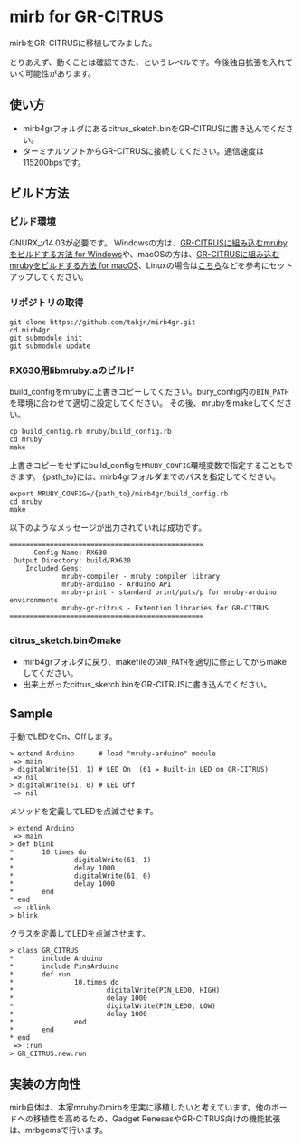 # mirb for GR-CITRUS
mirbをGR-CITRUSに移植してみました。

とりあえず、動くことは確認できた、というレベルです。今後独自拡張を入れていく可能性があります。

## 使い方
* mirb4grフォルダにあるcitrus_sketch.binをGR-CITRUSに書き込んでください。
* ターミナルソフトからGR-CITRUSに接続してください。通信速度は115200bpsです。

## ビルド方法
### ビルド環境
GNURX_v14.03が必要です。
Windowsの方は、[GR-CITRUSに組み込むmrubyをビルドする方法 for Windows](http://qiita.com/takjn/items/42fa8ad0c61a8840a9c2)や、macOSの方は、[GR-CITRUSに組み込むmrubyをビルドする方法 for macOS](http://qiita.com/takjn/items/0ef3d46107ac8faaf621)、Linuxの場合は[こちら](http://japan.renesasrulz.com/gr_user_forum_japanese/f/gr-citrus/3447/x64-ubuntu)などを参考にセットアップしてください。

### リポジトリの取得
```
git clone https://github.com/takjn/mirb4gr.git
cd mirb4gr
git submodule init
git submodule update
```

### RX630用libmruby.aのビルド
build_configをmrubyに上書きコピーしてください。bury_config内の`BIN_PATH`を環境に合わせて適切に設定してください。
その後、mrubyをmakeしてください。

```
cp build_config.rb mruby/build_config.rb
cd mruby
make
```

上書きコピーをせずにbuild_configを`MRUBY_CONFIG`環境変数で指定することもできます。
{path_to}には、mirb4grフォルダまでのパスを指定してください。
```
export MRUBY_CONFIG=/{path_to}/mirb4gr/build_config.rb
cd mruby
make
```

以下のようなメッセージが出力されていれば成功です。

```
================================================
      Config Name: RX630
 Output Directory: build/RX630
    Included Gems:
             mruby-compiler - mruby compiler library
             mruby-arduino - Arduino API
             mruby-print - standard print/puts/p for mruby-arduino environments
             mruby-gr-citrus - Extention libraries for GR-CITRUS
================================================
```

### citrus_sketch.binのmake
- mirb4grフォルダに戻り、makefileの``GNU_PATH``を適切に修正してからmakeしてください。
- 出来上がったcitrus_sketch.binをGR-CITRUSに書き込んでください。

## Sample
手動でLEDをOn、Offします。
```
> extend Arduino      # load "mruby-arduino" module
 => main
> digitalWrite(61, 1) # LED On  (61 = Built-in LED on GR-CITRUS)
 => nil
> digitalWrite(61, 0) # LED Off
 => nil
```

メソッドを定義してLEDを点滅させます。
```
> extend Arduino
 => main
> def blink
*       10.times do
*               digitalWrite(61, 1)
*               delay 1000
*               digitalWrite(61, 0)
*               delay 1000
*       end
* end
 => :blink
> blink
```

クラスを定義してLEDを点滅させます。
```
> class GR_CITRUS
*       include Arduino
*       include PinsArduino
*       def run
*               10.times do
*                       digitalWrite(PIN_LED0, HIGH)
*                       delay 1000
*                       digitalWrite(PIN_LED0, LOW)
*                       delay 1000
*               end
*       end
* end
 => :run
> GR_CITRUS.new.run
```

## 実装の方向性
mirb自体は、本家mrubyのmirbを忠実に移植したいと考えています。他のボードへの移植性を高めるため、Gadget RenesasやGR-CITRUS向けの機能拡張は、mrbgemsで行います。
